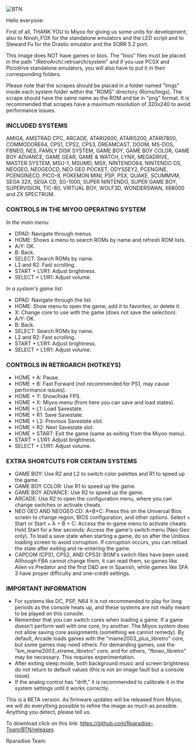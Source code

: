 

![BTN](https://github.com/Rparadise-Team/BTN/assets/110534038/f6274ba3-46c5-4409-924d-656fa24765d2)


Hello everyone:

First of all, THANK YOU to Miyoo for giving us some units for development, also to Ninoh_FOX for the standalone emulators and the LED script and to Steward Fu for the Drastic emulator and the SORR 5.2 port.

This image does NOT have games or bios. The "bios" files must be placed in the path "/RetroArch/.retroarch/system" and if you use PCSX and Picodrive standalone emulators, you will also have to put it in their corresponding folders.

Please note that the scrapes should be placed in a folder named "Imgs" inside each system folder within the "ROMS" directory (Roms/Imgs). The scrape should have the same name as the ROM and be in "png" format.
It is recommended that scrapes have a maximum resolution of 320x240 to avoid performance issues.


### **INCLUDED SYSTEMS**

AMIGA, AMSTRAD CPC, ARCADE, ATARI2600, ATARI5200, ATARI7800, COMMODORE64, CPS1, CPS2, CPS3, DREAMCAST, DOOM, MS-DOS, FBNEO, NES, FAMILY DISK SYSTEM, GAME BOY, GAME BOY COLOR, GAME BOY ADVANCE, GAME GEAR, GAME & WATCH, LYNX, MEGADRIVE, MASTER SYSTEM, MSU-1, MSUMD, MSX, NINTENDO64, NINTENDO DS, NEOGEO, NEOGEOCD, NEO GEO POCKET, ODYSSEY2, PCENGINE, PCENGINECD, PICO-8, POKEMON MINI, PSP, PSX, QUAKE, SCUMMVM, SEGA 32X, SEGA CD, SG-1000, SUPER NINTENDO, SUPER GAME BOY, SUPERVISION, TIC-80, VIRTUAL BOY, WOLF3D, WONDERSWAN, X68000 and ZX SPECTRUM.

### **CONTROLS IN THE MIYOO OPERATING SYSTEM**

_In the main menu:_

- DPAD: Navigate through menus.
- HOME: Shows a menu to search ROMs by name and refresh ROM lists.
- A/Y: OK.
- B: Back.
- SELECT: Search ROMs by name.
- L2 and R2: Fast scrolling.
- START + L1/R1: Adjust brightness.
- SELECT + L1/R1: Adjust volume.

_In a system's game list:_

- DPAD: Navigate through the list.
- HOME: Show menu to open the game, add it to favorites, or delete it.
- X: Change core to use with the game (does not save the selection).
- A/Y: OK.
- B: Back.
- SELECT: Search ROMs by name.
- L2 and R2: Fast scrolling.
- START + L1/R1: Adjust brightness.
- SELECT + L1/R1: Adjust volume.

### **CONTROLS IN RETROARCH (HOTKEYS)**

- HOME + A: Pause.
- HOME + B: Fast Forward (not recommended for PS1, may cause performance issues).
- HOME + Y: Show/hide FPS.
- HOME + X: Miyoo menu (from here you can save and load states).
- HOME + L1: Load Savestate.
- HOME + R1: Save Savestate.
- HOME + L2: Previous Savestate slot.
- HOME + R2: Next Savestate slot.
- HOME + START: Exit the game (same as exiting from the Miyoo menu).
- START + L1/R1: Adjust brightness.
- SELECT + L1/R1: Adjust volume.

### **EXTRA SHORTCUTS FOR CERTAIN SYSTEMS**

- GAME BOY: Use R2 and L2 to switch color palettes and R1 to speed up the game.
- GAME BOY COLOR: Use R1 to speed up the game.
- GAME BOY ADVANCE: Use R2 to speed up the game.
- ARCADE: Use R2 to open the configuration menu, where you can change switches or activate cheats.
- NEO GEO AND NEOGEO CD: A+B+C: Press this on the Universal Bios screen to change region, BIOS configuration, and other options. Select + Start or Start + A + B + C: Access the in-game menu to activate cheats. Hold Start for a few seconds: Access the game's switch menu (Neo Geo only).
To load a save state when starting a game, do so after the Unibios loading screen to avoid corruption. If corruption occurs, you can reload the state after exiting and re-entering the game.
- CAPCOM (CPS1, CPS2, AND CPS3): BOM's switch files have been used. Although FBA cannot change them, it can read them, so games like Alien vs Predator and the first D&D are in Spanish, while games like SFA 3 have proper difficulty and one-credit settings.

### **IMPORTANT INFORMATION**

- For systems like DC, PSP, N64 it is not recommended to play for long periods as the console heats up, and these systems are not really meant to be played on this console.
- Remember that you can switch cores when loading a game. If a game doesn't perform well with one core, try another. The Miyoo system does not allow saving core assignments (something we cannot remedy).
By default, Arcade loads games with the "mame2003_plus_libretro" core, but some games may need others. For demanding games, use the "km_mame2003_xtreme_libretro" core, and for others, "fbneo_libretro" may be necessary. This requires experimentation.
- After exiting sleep mode, both background music and screen brightness do not return to default values (this is not an image fault but a console issue).
- If the analog control has "drift," it is recommended to calibrate it in the system settings until it works correctly.

This is a BETA version. As firmware updates will be released from Miyoo, we will do everything possible to refine the image as much as possible. Anything you detect, please tell us.

To download click on this link: https://github.com/Rparadise-Team/BTN/releases

Rparadise Team.
